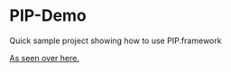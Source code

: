 # PIP-Demo
Quick sample project showing how to use PIP.framework

[As seen over here.](https://medium.com/@avaidyam/picture-in-picture-on-macos-sierra-9acad2f470fb#.sjbj28k5o)
